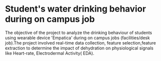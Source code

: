 # Student's water drinking behavior during on campus job
The objective of the project to analyze the drinking behaviour of students using wearable device 'Empatica' during on campus jobs (facilities/desk job).The project involved real-time data collection, feature selection,feature extraction to determine the impact of dehydration on physiological signals like Heart-rate, Electrodermal Activity( EDA).
